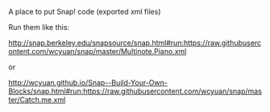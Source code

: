 A place to put Snap! code (exported xml files)


Run them like this:

http://snap.berkeley.edu/snapsource/snap.html#run:https://raw.githubusercontent.com/wcyuan/snap/master/Multinote.Piano.xml

or

http://wcyuan.github.io/Snap--Build-Your-Own-Blocks/snap.html#run:https://raw.githubusercontent.com/wcyuan/snap/master/Catch.me.xml
